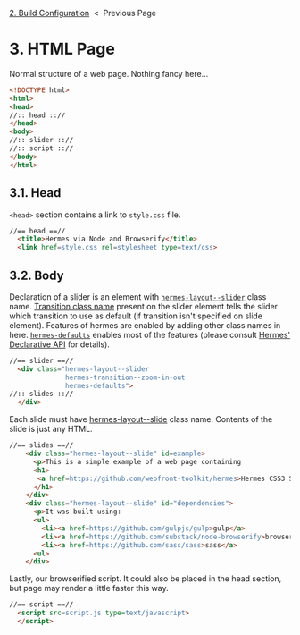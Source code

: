 [2. Build Configuration][build-config] &nbsp;&lt;&nbsp; Previous Page

[build-config]: 2_gulpfile.js.md

# 3. HTML Page

Normal structure of a web page. Nothing fancy here...

```html
<!DOCTYPE html>
<html>
<head>
//:: head :://
</head>
<body>
//:: slider :://
//:: script :://
</body>
</html>
```

## 3.1. Head

`<head>` section contains a link to `style.css` file.

```html
//== head ==//
  <title>Hermes via Node and Browserify</title>
  <link href=style.css rel=stylesheet type=text/css>
```

## 3.2. Body

Declaration of a slider is an element with
[`hermes-layout--slider`][layout-slider] class name.
[Transition class name][transition-class] present on the slider element tells
the slider which transition to use as default (if transition isn't specified
on slide element).
Features of hermes are enabled by adding other class names in here.
[`hermes-defaults`][hermes-defaults] enables most of the features (please
consult [Hermes' Declarative API][css-api] for details).

[layout-slider]: https://github.com/webfront-toolkit/hermes/blob/master/doc/class-names.md#hermes-layout--slider
[transition-class]: https://github.com/webfront-toolkit/hermes/blob/master/doc/class-names.md#hermes-transition--sg
[hermes-defaults]: https://github.com/webfront-toolkit/hermes/blob/master/doc/class-names.md#hermes-defaults
[css-api]: https://github.com/webfront-toolkit/hermes/blob/master/doc/class-names.md

```html
//== slider ==//
  <div class="hermes-layout--slider
              hermes-transition--zoom-in-out
              hermes-defaults">
//:: slides :://
  </div>
```

Each slide must have [hermes-layout--slide][layout-slide] class name.
Contents of the slide is just any HTML.

[layout-slide]: https://github.com/webfront-toolkit/hermes/blob/master/doc/class-names.md#hermes-layout--slide

```html
//== slides ==//
    <div class="hermes-layout--slide" id=example>
      <p>This is a simple example of a web page containing
      <h1>
       <a href=https://github.com/webfront-toolkit/hermes>Hermes CSS3 Slideshow</a>
      </h1>
    </div>
    <div class="hermes-layout--slide" id="dependencies">
      <p>It was built using:
      <ul>
        <li><a href=https://github.com/gulpjs/gulp>gulp</a>
        <li><a href=https://github.com/substack/node-browserify>browserify</a>
        <li><a href=https://github.com/sass/sass>sass</a>
      <ul>
    </div>
```

Lastly, our browserified script. It could also be placed in the head section,
but page may render a little faster this way.

```html
//== script ==//
  <script src=script.js type=text/javascript>
  </script>
```

